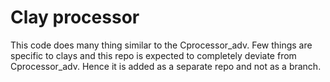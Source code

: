 Clay processor
==============

This code does many thing similar to the Cprocessor_adv. Few things are specific to clays and this repo is expected to completely deviate from Cprocessor_adv. Hence it is added as a separate repo and not as a branch.